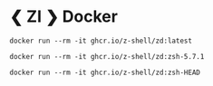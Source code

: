 # ❮ ZI ❯ Docker

```shell
docker run --rm -it ghcr.io/z-shell/zd:latest
```

```shell
docker run --rm -it ghcr.io/z-shell/zd:zsh-5.7.1
```

```shell
docker run --rm -it ghcr.io/z-shell/zd:zsh-HEAD
```
